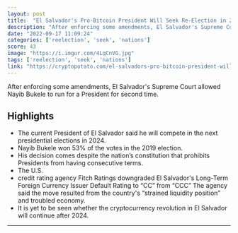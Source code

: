 ```yaml
---
layout: post
title:  "El Salvador's Pro-Bitcoin President Will Seek Re-Election in 2024"
description: "After enforcing some amendments, El Salvador's Supreme Court allowed Nayib Bukele to run for a President for second time."
date: "2022-09-17 11:09:24"
categories: ['reelection', 'seek', 'nations']
score: 43
image: "https://i.imgur.com/4LqCnVG.jpg"
tags: ['reelection', 'seek', 'nations']
link: "https://cryptopotato.com/el-salvadors-pro-bitcoin-president-will-seek-re-election-in-2024/"
---
```


After enforcing some amendments, El Salvador's Supreme Court allowed Nayib Bukele to run for a President for second time.

## Highlights

- The current President of El Salvador said he will compete in the next presidential elections in 2024.
- Nayib Bukele won 53% of the votes in the 2019 election.
- His decision comes despite the nation’s constitution that prohibits Presidents from having consecutive terms.
- The U.S.
- credit rating agency Fitch Ratings downgraded El Salvador's Long-Term Foreign Currency Issuer Default Rating to “CC” from “CCC” The agency said the move resulted from the country's “strained liquidity position” and troubled economy.
- It is yet to be seen whether the cryptocurrency revolution in El Salvador will continue after 2024.

---
